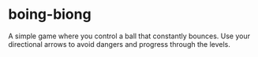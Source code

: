 # boing-biong

A simple game where you control a ball that constantly bounces. Use your directional arrows to avoid dangers and progress through the levels.